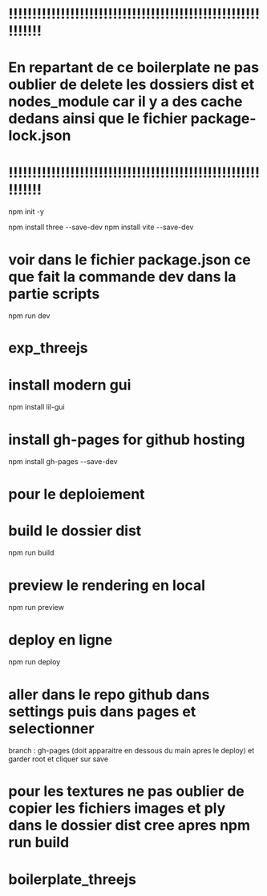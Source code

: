


# !!!!!!!!!!!!!!!!!!!!!!!!!!!!!!!!!!!!!!!!!!!!!!!!!!!!!!!!!!!!
# En repartant de ce boilerplate ne pas oublier de delete les dossiers dist et nodes_module car il y a des cache dedans ainsi que le fichier package-lock.json
# !!!!!!!!!!!!!!!!!!!!!!!!!!!!!!!!!!!!!!!!!!!!!!!!!!!!!!!!!!!!

npm init -y

npm install three --save-dev
npm install vite --save-dev

# voir dans le fichier package.json ce que fait la commande dev dans la partie scripts
npm run dev


# exp_threejs


# install modern gui
npm install lil-gui 

# install gh-pages for github hosting
npm install gh-pages --save-dev

# pour le deploiement
# build le dossier dist
npm run build 
# preview le rendering en local
npm run preview
# deploy en ligne
npm run deploy

# aller dans le repo github dans settings puis dans pages et selectionner 
branch :  gh-pages (doit apparaitre en dessous du main apres le deploy)
et garder root et cliquer sur save


# pour les textures ne pas oublier de copier les fichiers images et ply dans le dossier dist cree apres npm run build


# boilerplate_threejs

